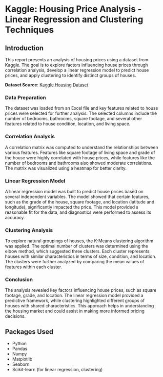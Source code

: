 # Kaggle: Housing Price Analysis - Linear Regression and Clustering Techniques

## Introduction
This report presents an analysis of housing prices using a dataset from Kaggle. The goal is to explore factors influencing house prices through correlation analysis, develop a linear regression model to predict house prices, and apply clustering to identify distinct groups of houses.

**Dataset Source:** [Kaggle Housing Dataset](https://www.kaggle.com/datasets/vikramamin/kc-house-dataset-home-prices)

### Data Preparation
The dataset was loaded from an Excel file and key features related to house prices were selected for further analysis. The selected columns include the number of bedrooms, bathrooms, square footage, and several other features related to house condition, location, and living space.


### Correlation Analysis
A correlation matrix was computed to understand the relationships between various features. Features like square footage of living space and grade of the house were highly correlated with house prices, while features like the number of bedrooms and bathrooms also showed moderate correlations. The matrix was visualized using a heatmap for better clarity.


### Linear Regression Model
A linear regression model was built to predict house prices based on several independent variables. The model showed that certain features, such as the grade of the house, square footage, and location (latitude and longitude), significantly impacted the price. This model provided a reasonable fit for the data, and diagnostics were performed to assess its accuracy.


### Clustering Analysis
To explore natural groupings of houses, the K-Means clustering algorithm was applied. The optimal number of clusters was determined using the elbow method, which suggested three clusters. Each cluster represents houses with similar characteristics in terms of size, condition, and location. The clusters were further analyzed by comparing the mean values of features within each cluster.


### Conclusion
The analysis revealed key factors influencing house prices, such as square footage, grade, and location. The linear regression model provided a predictive framework, while clustering highlighted different groups of houses with shared characteristics. This approach helps in understanding the housing market and could assist in making more informed pricing decisions.

## Packages Used
- Python
- Pandas
- Numpy
- Matplotlib
- Seaborn
- Scikit-learn (for linear regression, clustering)





